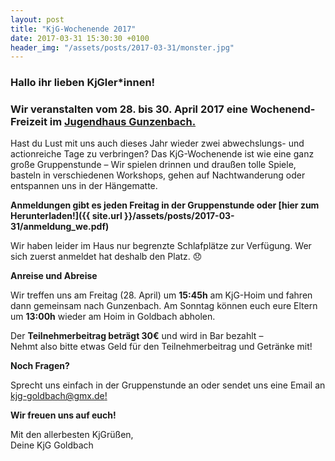 ```yaml
---
layout: post
title: "KjG-Wochenende 2017"
date: 2017-03-31 15:30:30 +0100
header_img: "/assets/posts/2017-03-31/monster.jpg"
---
```

### Hallo ihr lieben KjGler*innen!

### Wir veranstalten vom **28. bis 30. April 2017** eine Wochenend-Freizeit im [Jugendhaus Gunzenbach.](http://www.jugendhaus-gunzenbach.de/index.html)

Hast du Lust mit uns auch dieses Jahr wieder zwei abwechslungs- und actionreiche Tage zu verbringen?
Das KjG-Wochenende ist wie eine ganz große Gruppenstunde – Wir spielen drinnen und draußen tolle Spiele, basteln in verschiedenen Workshops, gehen auf Nachtwanderung oder entspannen uns in der Hängematte.

**Anmeldungen gibt es jeden Freitag in der Gruppenstunde oder [hier zum Herunterladen!]({{ site.url }}/assets/posts/2017-03-31/anmeldung_we.pdf)**

<!--more-->

Wir haben leider im Haus nur begrenzte Schlafplätze zur Verfügung. Wer sich zuerst anmeldet hat deshalb den Platz. 😞


**Anreise und Abreise**

Wir treffen uns am Freitag (28. April) um **15:45h** am KjG-Hoim und fahren dann gemeinsam nach Gunzenbach.
Am Sonntag können euch eure Eltern um **13:00h** wieder am Hoim in Goldbach abholen.

Der **Teilnehmerbeitrag beträgt 30€** und wird in Bar bezahlt –     
Nehmt also bitte etwas Geld für den Teilnehmerbeitrag und Getränke mit!

**Noch Fragen?**

Sprecht uns einfach in der Gruppenstunde an oder sendet uns eine Email an [kjg-goldbach@gmx.de!](mailto:kjg-goldbach@gmx.de)


**Wir freuen uns auf euch!**

Mit den allerbesten KjGrüßen,   
Deine KjG Goldbach
